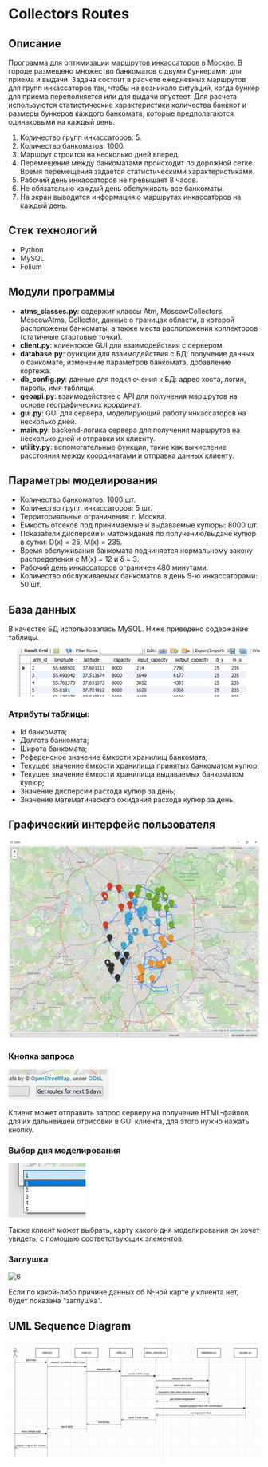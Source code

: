 # Collectors Routes

## Описание

Программа для оптимизации маршрутов инкассаторов в Москве. В городе размещено множество банкоматов с двумя бункерами: для приема и выдачи. Задача состоит в расчете ежедневных маршрутов для групп инкассаторов так, чтобы не возникало ситуаций, когда бункер для приема переполняется или для выдачи опустеет. Для расчета используются статистические характеристики количества банкнот и размеры бункеров каждого банкомата, которые предполагаются одинаковыми на каждый день.

1. Количество групп инкассаторов: 5.
2. Количество банкоматов: 1000.
3. Маршрут строится на несколько дней вперед.
4. Перемещение между банкоматами происходит по дорожной сетке. Время перемещения задается статистическими характеристиками.
5. Рабочий день инкассаторов не превышает 8 часов.
6. Не обязательно каждый день обслуживать все банкоматы.
7. На экран выводится информация о маршрутах инкассаторов на каждый день.

## Стек технологий

- Python
- MySQL
- Folium

## Модули программы

- **atms_classes.py**: содержит классы Atm, MoscowCollectors, MoscowAtms, Collector, данные о границах области, в которой расположены банкоматы, а также места расположения коллекторов (статичные стартовые точки).
- **client.py**: клиентское GUI для взаимодействия с сервером.
- **database.py**: функции для взаимодействия с БД: получение данных о банкомате, изменение параметров банкомата, добавление кортежа.
- **db_config.py**: данные для подключения к БД: адрес хоста, логин, пароль, имя таблицы.
- **geoapi.py**: взаимодействие с API для получения маршрутов на основе географических координат.
- **gui.py**: GUI для сервера, моделирующий работу инкассаторов на несколько дней.
- **main.py**: backend-логика сервера для получения маршрутов на несколько дней и отправки их клиенту.
- **utility.py**: вспомогательные функции, такие как вычисление расстояния между координатами и отправка данных клиенту.

## Параметры моделирования

- Количество банкоматов: 1000 шт.
- Количество групп инкассаторов: 5 шт.
- Территориальные ограничения: г. Москва.
- Ёмкость отсеков под принимаемые и выдаваемые купюры: 8000 шт.
- Показатели дисперсии и матожидания по получению/выдаче купюр в сутки: D(x) = 25, M(x) = 235.
- Время обслуживания банкомата подчиняется нормальному закону распределения с M(x) = 12 и δ = 3.
- Рабочий день инкассаторов ограничен 480 минутами.
- Количество обслуживаемых банкоматов в день 5-ю инкассаторами: 50 шт.

## База данных

В качестве БД использовалась MySQL. Ниже приведено содержание таблицы.

![Таблица](https://github.com/andyparkers/Collectors-routes/blob/dev/pictures/table.png)

### Атрибуты таблицы:

- Id банкомата;
- Долгота банкомата;
- Широта банкомата;
- Референсное значение ёмкости хранилищ банкомата;
- Текущее значение ёмкости хранилища принятых банкоматом купюр;
- Текущее значение ёмкости хранилища выдаваемых банкоматом купюр;
- Значение дисперсии расхода купюр за день;
- Значение математического ожидания расхода купюр за день.
## Графический интерфейс пользователя
![GUI](https://github.com/andyparkers/Collectors-routes/blob/dev/pictures/gui.png)
### Кнопка запроса
![Кнопка запроса](https://github.com/andyparkers/Collectors-routes/blob/dev/pictures/3.png)

Клиент может отправить запрос серверу на получение HTML-файлов для их дальнейшей отрисовки в GUI клиента, для этого нужно нажать кнопку.
### Выбор дня моделирования
![Выбор дня моделирования](https://github.com/andyparkers/Collectors-routes/blob/dev/pictures/5.png)

Также клиент может выбрать, карту какого дня моделирования он хочет увидеть, с помощью соответствующих элементов.
### Заглушка
![6](https://github.com/andyparkers/Collectors-routes/assets/91272096/fc65e9d8-4b42-4ac3-8bb5-08750cad02c6)

Если по какой-либо причине данных об N-ной карте у клиента нет, будет показана "заглушка".

## UML Sequence Diagram

![UML Sequence Diagram](https://github.com/andyparkers/Collectors-routes/blob/dev/pictures/7.png)


